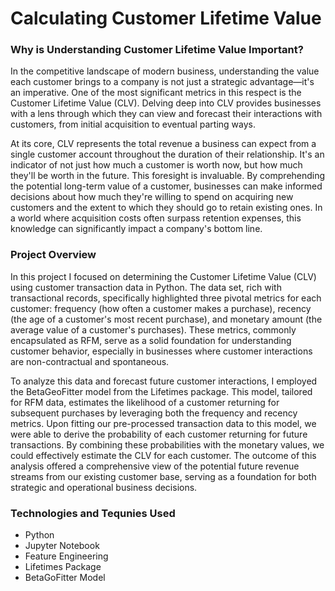 # Calculating Customer Lifetime Value
### Why is Understanding Customer Lifetime Value Important?

In the competitive landscape of modern business, understanding the value each customer brings to a company is not just a strategic advantage—it's an imperative. One of the most significant metrics in this respect is the Customer Lifetime Value (CLV). Delving deep into CLV provides businesses with a lens through which they can view and forecast their interactions with customers, from initial acquisition to eventual parting ways.

At its core, CLV represents the total revenue a business can expect from a single customer account throughout the duration of their relationship. It's an indicator of not just how much a customer is worth now, but how much they'll be worth in the future. This foresight is invaluable. By comprehending the potential long-term value of a customer, businesses can make informed decisions about how much they're willing to spend on acquiring new customers and the extent to which they should go to retain existing ones. In a world where acquisition costs often surpass retention expenses, this knowledge can significantly impact a company's bottom line.

### Project Overview

In this project I focused on determining the Customer Lifetime Value (CLV) using customer transaction data in Python. The data set, rich with transactional records, specifically highlighted three pivotal metrics for each customer: frequency (how often a customer makes a purchase), recency (the age of a customer's most recent purchase), and monetary amount (the average value of a customer's purchases). These metrics, commonly encapsulated as RFM, serve as a solid foundation for understanding customer behavior, especially in businesses where customer interactions are non-contractual and spontaneous.

To analyze this data and forecast future customer interactions, I employed the BetaGeoFitter model from the Lifetimes package. This model, tailored for RFM data, estimates the likelihood of a customer returning for subsequent purchases by leveraging both the frequency and recency metrics. Upon fitting our pre-processed transaction data to this model, we were able to derive the probability of each customer returning for future transactions. By combining these probabilities with the monetary values, we could effectively estimate the CLV for each customer. The outcome of this analysis offered a comprehensive view of the potential future revenue streams from our existing customer base, serving as a foundation for both strategic and operational business decisions.

### Technologies and Tequnies Used
- Python
- Jupyter Notebook
- Feature Engineering
- Lifetimes Package
- BetaGoFitter Model



